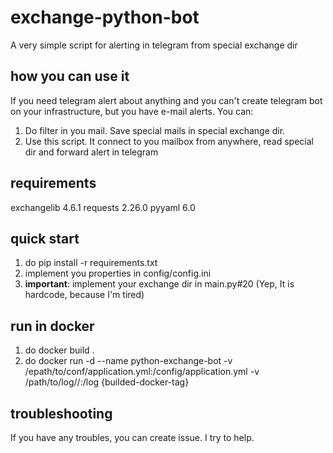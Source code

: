 # exchange-python-bot
A very simple script for alerting in telegram from special exchange dir

## how you can use it
If you need telegram alert about anything and you can't create telegram bot on your infrastructure, but you have e-mail alerts.
You can:
1. Do filter in you mail. Save special mails in special exchange dir.
2. Use this script. It connect to you mailbox from anywhere, read special dir and forward alert in telegram

## requirements
exchangelib 4.6.1
requests 2.26.0
pyyaml 6.0

## quick start
1. do pip install -r requirements.txt
2. implement you properties in config/config.ini
3. **important**: implement your exchange dir in main.py#20 (Yep, It is hardcode, because I'm tired) 


## run in docker
1. do docker build .
2. do docker run -d --name python-exchange-bot -v /epath/to/conf/application.yml:/config/application.yml -v /path/to/log//:/log {builded-docker-tag}

## troubleshooting
If you have any troubles, you can create issue. I try to help.
